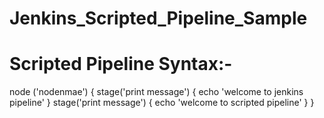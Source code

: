 # Jenkins_Scripted_Pipeline_Sample

Scripted Pipeline Syntax:-
=========================
node ('nodenmae') {
    stage('print message') {
        echo 'welcome to jenkins pipeline'
    }
    stage('print message') {
        echo 'welcome to scripted pipeline'
    }
}

